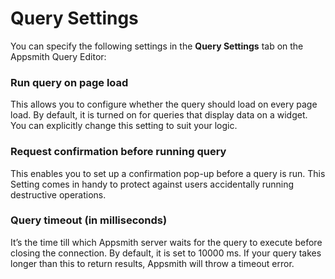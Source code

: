 # Query Settings

You can specify the following settings in the **Query Settings** tab on the Appsmith Query Editor:

### Run query on page load

This allows you to configure whether the query should load on every page load. By default, it is turned on for queries that display data on a widget. You can explicitly change this setting to suit your logic.

### Request confirmation before running query

This enables you to set up a confirmation pop-up before a query is run. This Setting comes in handy to protect against users accidentally running destructive operations.

### Query timeout (in milliseconds)

It’s the time till which Appsmith server waits for the query to execute before closing the connection. By default, it is set to 10000 ms. If your query takes longer than this to return results, Appsmith will throw a timeout error.
